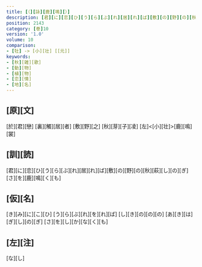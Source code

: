 ```yaml
---
title: [（][詠][鹿][鳴][）]
description: [君][に][恋][ひ][う][ら][ぶ][れ][居][れ][ば][敷][の][野][の][秋][萩][し][の][ぎ][さ][を][鹿][鳴][く][も]
position: 2143
category: [巻]10
version: '1.0'
volume: 10
comparison:
- [牡] -> [小][壮] [[元]]
keywords:
- [秋][雑][歌]
- [動][物]
- [植][物]
- [恋][情]
- [地][名]
---
```


## [原][文]

[於][君][戀] [裏][觸][居][者] [敷][野][之] [秋][芽][子][凌] [左]<[小][壮]>[鹿][鳴][裳]

## [訓][読]

[君][に][恋][ひ][う][ら][ぶ][れ][居][れ][ば][敷][の][野][の][秋][萩][し][の][ぎ][さ][を][鹿][鳴][く][も]

## [仮][名]

[き][み][に][こ][ひ] [う][ら][ぶ][れ][を][れ][ば] [し][き][の][の][の] [あ][き][は][ぎ][し][の][ぎ] [さ][を][し][か][な][く][も]

## [左][注]

[な][し]
